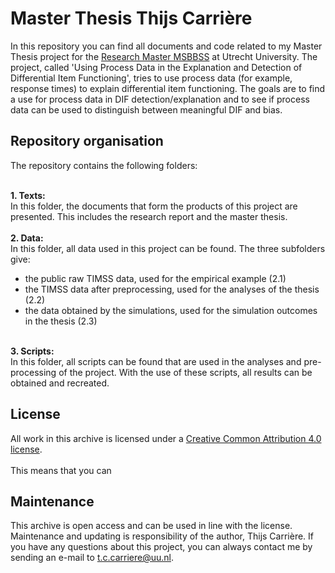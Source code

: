 # Master Thesis Thijs Carrière

In this repository you can find all documents and code related to my Master Thesis project for the [Research Master MSBBSS](https://www.uu.nl/masters/en/methodology-and-statistics-behavioural-biomedical-and-social-sciences) at Utrecht University. 
The project, called 'Using Process Data in the Explanation and Detection of Differential Item Functioning', tries to use process data (for example, response times) to explain differential item functioning. The goals are to find a use for process data in DIF detection/explanation and to see if process data can be used to distinguish between meaningful DIF and bias.

## Repository organisation
The repository contains the following folders:<br><br>

**1. Texts:**<br>
In this folder, the documents that form the products of this project are presented. This includes the research report and the master thesis.
<br><br>
**2. Data:**<br>
In this folder, all data used in this project can be found. The three subfolders give:
- the public raw TIMSS data, used for the empirical example (2.1)
- the TIMSS data after preprocessing, used for the analyses of the thesis (2.2)
- the data obtained by the simulations, used for the simulation outcomes in the thesis (2.3)
<br><br>

**3. Scripts:**<br>
In this folder, all scripts can be found that are used in the analyses and pre-processing of the project. With the use of these scripts, all results can be obtained and recreated.

## License
All work in this archive is licensed under a [Creative Common Attribution 4.0 license](http://creativecommons.org/licenses/by/4.0/).<br><br>
This means that you can 

## Maintenance
This archive is open access and can be used in line with the license. Maintenance and updating is responsibility of the author, Thijs Carrière.
If you have any questions about this project, you can always contact me by sending an e-mail to t.c.carriere@uu.nl.
